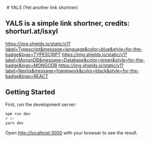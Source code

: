 <img href="https://github.com/The-Livrodjx/NLW4-React/blob/master/public/example.png" align="center">
# YALS (Yet another link shortner)

## YALS is a simple link shortner, credits: shorturl.at/isxyI

https://img.shields.io/static/v1?label=Typescript&message=language&color=blue&style=for-the-badge&logo=TYPESCRIPT
https://img.shields.io/static/v1?label=MongoDB&message=Database&color=green&style=for-the-badge&logo=MONGODB
https://img.shields.io/static/v1?label=Nextjs&message=framework&color=black&style=for-the-badge&logo=REACT

## Getting Started

First, run the development server:

```bash
npm run dev
# or
yarn dev
```

Open [http://localhost:3000](http://localhost:3000) with your browser to see the result.
